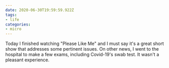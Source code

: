 ```yaml
---
date: 2020-06-30T19:59:59.922Z
tags:
- life
categories:
- micro
---
```


Today I finished watching "Please Like Me" and I must say it's a great short show that addresses some pertinent issues. On other news, I went to the hospital to make a few exams, including Covid-19's swab test. It wasn't a pleasant experience.
